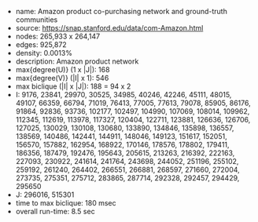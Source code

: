 * name:	Amazon product co-purchasing network and ground-truth communities
* source:	https://snap.stanford.edu/data/com-Amazon.html
* nodes: 265,933 x 264,147
* edges: 925,872
* density: 0.0013%
* description: Amazon product network
* max{degree(U)} (1 x |J|): 168
* max{degree(V)} (|I| x 1): 546
* max biclique (|I| x |J|): 188 = 94 x 2
* I: 9176, 23841, 29970, 30525, 34985, 40246, 42246, 45111, 48015, 49107, 66359, 66794, 71019, 76413, 77005, 77613, 79078, 85905, 86176, 91864, 92836, 93736, 102177, 102497, 104990, 107069, 108014, 109962, 112345, 112619, 113978, 117327, 120404, 122711, 123881, 126636, 126706, 127025, 130029, 130108, 130680, 133890, 134846, 135898, 136557, 138569, 140486, 142441, 144911, 148046, 149123, 151617, 152051, 156570, 157882, 162954, 168922, 170146, 178576, 178802, 179411, 186356, 187479, 192476, 195643, 205615, 213263, 216392, 222163, 227093, 230922, 241614, 241764, 243698, 244052, 251196, 255102, 259192, 261240, 264402, 266551, 266881, 268597, 271660, 272004, 273735, 275351, 275712, 283865, 287714, 292328, 292457, 294429, 295650
* J: 296016, 515301
* time to max biclique: 180 msec
* overall run-time: 8.5 sec

